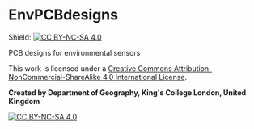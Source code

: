 # EnvPCBdesigns
Shield: [![CC BY-NC-SA 4.0][cc-by-nc-sa-shield]][cc-by-nc-sa]


PCB designs for environmental sensors 


This work is licensed under a
[Creative Commons Attribution-NonCommercial-ShareAlike 4.0 International License][cc-by-nc-sa].

**Created by Department of Geography, King's College London, United Kingdom**

[![CC BY-NC-SA 4.0][cc-by-nc-sa-image]][cc-by-nc-sa]

[cc-by-nc-sa]: http://creativecommons.org/licenses/by-nc-sa/4.0/
[cc-by-nc-sa-image]: https://licensebuttons.net/l/by-nc-sa/4.0/88x31.png
[cc-by-nc-sa-shield]: https://img.shields.io/badge/License-CC%20BY--NC--SA%204.0-lightgrey.svg
